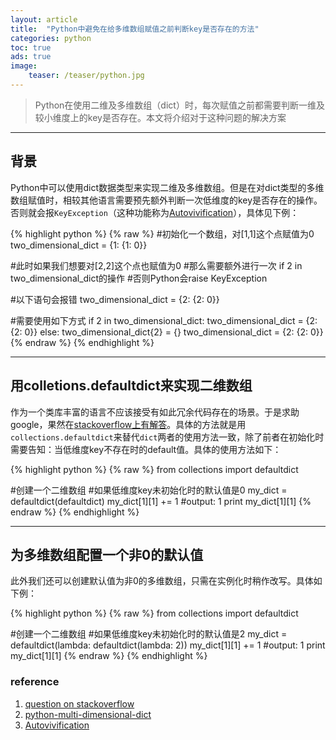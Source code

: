 ```yaml
---
layout: article
title:  "Python中避免在给多维数组赋值之前判断key是否存在的方法"
categories: python
toc: true
ads: true
image:
    teaser: /teaser/python.jpg
---
```



> Python在使用二维及多维数组（dict）时，每次赋值之前都需要判断一维及较小维度上的key是否存在。本文将介绍对于这种问题的解决方案

---

## 背景

Python中可以使用dict数据类型来实现二维及多维数组。但是在对dict类型的多维数组赋值时，相较其他语言需要预先额外判断一次低维度的key是否存在的操作。否则就会报`KeyException`（这种功能称为[Autovivification](http://en.wikipedia.org/wiki/Autovivification)），具体见下例：


{% highlight python %}
{% raw %}
#初始化一个数组，对[1,1]这个点赋值为0
two_dimensional_dict = {1: {1: 0}}

#此时如果我们想要对[2,2]这个点也赋值为0
#那么需要额外进行一次 if 2 in two_dimensional_dict的操作
#否则Python会raise KeyException

#以下语句会报错
two_dimensional_dict = {2: {2: 0}} 

#需要使用如下方式
if 2 in two_dimensional_dict:
    two_dimensional_dict = {2: {2: 0}} 
else:
    two_dimensional_dict{2} = {} 
    two_dimensional_dict = {2: {2: 0}} 
{% endraw %}
{% endhighlight %}

---

## 用colletions.defaultdict来实现二维数组

作为一个类库丰富的语言不应该接受有如此冗余代码存在的场景。于是求助google，果然在[stackoverflow上有解答](http://stackoverflow.com/questions/14867496/update-and-create-a-multi-dimensional-dictionary-in-python)。具体的方法就是用`collections.defaultdict`来替代`dict`两者的使用方法一致，除了前者在初始化时需要告知：当低维度key不存在时的default值。具体的使用方法如下：

{% highlight python %}
{% raw %}
from collections import defaultdict

#创建一个二维数组
#如果低维度key未初始化时的默认值是0
my_dict = defaultdict(defaultdict)
my_dict[1][1] += 1
#output: 1
print my_dict[1][1]
{% endraw %}
{% endhighlight %}


---

## 为多维数组配置一个非0的默认值

此外我们还可以创建默认值为非0的多维数组，只需在实例化时稍作改写。具体如下例：

{% highlight python %}
{% raw %}
from collections import defaultdict

#创建一个二维数组
#如果低维度key未初始化时的默认值是2
my_dict = defaultdict(lambda: defaultdict(lambda: 2))
my_dict[1][1] += 1
#output: 1
print my_dict[1][1]
{% endraw %}
{% endhighlight %}

### reference
1. [question on stackoverflow](http://stackoverflow.com/questions/14867496/update-and-create-a-multi-dimensional-dictionary-in-python)
2. [python-multi-dimensional-dict](http://slacy.com/blog/2010/05/python-multi-dimensional-dicts-using-defaultdict/)
3. [Autovivification](http://en.wikipedia.org/wiki/Autovivification)















